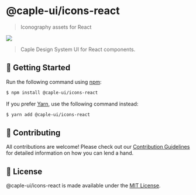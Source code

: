# @caple-ui/icons-react

> Iconography assets for React

[![](https://badgen.net/npm/v/@caple-ui/icons-react?icon=npm)](https://www.npmjs.com/package/@caple-ui/icons-react)

> Caple Design System UI for React components.

## :rocket: Getting Started

Run the following command using [npm](https://www.npmjs.com/):

```bash
$ npm install @caple-ui/icons-react
```

If you prefer [Yarn](https://yarnpkg.com/en/), use the following command instead:

```bash
$ yarn add @caple-ui/icons-react
```

## :raised_hands: Contributing
All contributions are welcome! Please check out our [Contribution Guidelines](/.github/CONTRIBUTING.md) for detailed information on how you can lend a hand.

## :page_facing_up: License
@caple-ui/icons-react is made available under the [MIT License](/LICENSE).
